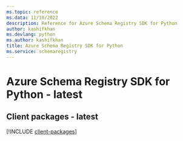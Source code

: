```yaml
---
ms.topic: reference
ms.data: 11/10/2022
description: Reference for Azure Schema Registry SDK for Python
author: kashifkhan
ms.devlang: python
ms.author: kashifkhan
title: Azure Schema Registry SDK for Python
ms.service: schemaregistry
---
```

# Azure Schema Registry SDK for Python - latest

## Client packages - latest
[!INCLUDE [client-packages](schema-registry-client-index.md)]
